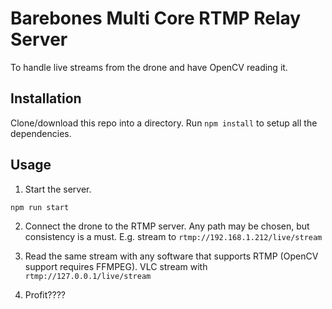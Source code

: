 # Barebones Multi Core RTMP Relay Server

To handle live streams from the drone and have OpenCV reading it.

## Installation

Clone/download this repo into a directory.
Run `npm install` to setup all the dependencies.

## Usage

1. Start the server.
```
npm run start
```

2. Connect the drone to the RTMP server. Any path may be chosen, but consistency is a must. E.g. stream to `rtmp://192.168.1.212/live/stream`

3. Read the same stream with any software that supports RTMP (OpenCV support requires FFMPEG). VLC stream with `rtmp://127.0.0.1/live/stream`

4. Profit????
